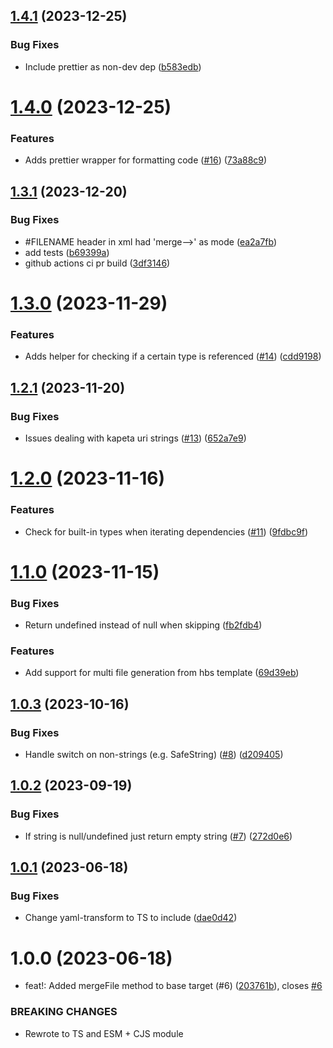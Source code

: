 ## [1.4.1](https://github.com/kapetacom/codegen-target/compare/v1.4.0...v1.4.1) (2023-12-25)


### Bug Fixes

* Include prettier as non-dev dep ([b583edb](https://github.com/kapetacom/codegen-target/commit/b583edb6983e66e8f8c087eaf3575213e27775d4))

# [1.4.0](https://github.com/kapetacom/codegen-target/compare/v1.3.1...v1.4.0) (2023-12-25)


### Features

* Adds prettier wrapper for formatting code ([#16](https://github.com/kapetacom/codegen-target/issues/16)) ([73a88c9](https://github.com/kapetacom/codegen-target/commit/73a88c9315098d2355d26f7e32526ee29175f8f2))

## [1.3.1](https://github.com/kapetacom/codegen-target/compare/v1.3.0...v1.3.1) (2023-12-20)


### Bug Fixes

* #FILENAME header in xml had 'merge-->' as mode ([ea2a7fb](https://github.com/kapetacom/codegen-target/commit/ea2a7fb5e23f491d918eee5af21e9a0ba537acf9))
* add tests ([b69399a](https://github.com/kapetacom/codegen-target/commit/b69399ae4e966f4def20684ae1e8df0c85d2bd4b))
* github actions ci pr build ([3df3146](https://github.com/kapetacom/codegen-target/commit/3df3146b526cb4194f92d812d710ca9f6848c851))

# [1.3.0](https://github.com/kapetacom/codegen-target/compare/v1.2.1...v1.3.0) (2023-11-29)


### Features

* Adds helper for checking if a certain type is referenced ([#14](https://github.com/kapetacom/codegen-target/issues/14)) ([cdd9198](https://github.com/kapetacom/codegen-target/commit/cdd91984331ac5966c0e55fb311600f14b0efaf9))

## [1.2.1](https://github.com/kapetacom/codegen-target/compare/v1.2.0...v1.2.1) (2023-11-20)


### Bug Fixes

* Issues dealing with kapeta uri strings ([#13](https://github.com/kapetacom/codegen-target/issues/13)) ([652a7e9](https://github.com/kapetacom/codegen-target/commit/652a7e947a9453a2cd6fcc5ed69e8a30da912404))

# [1.2.0](https://github.com/kapetacom/codegen-target/compare/v1.1.0...v1.2.0) (2023-11-16)


### Features

* Check for built-in types when iterating dependencies ([#11](https://github.com/kapetacom/codegen-target/issues/11)) ([9fdbc9f](https://github.com/kapetacom/codegen-target/commit/9fdbc9f99be4c0695e686961fa6ac57feea06097))

# [1.1.0](https://github.com/kapetacom/codegen-target/compare/v1.0.3...v1.1.0) (2023-11-15)


### Bug Fixes

* Return undefined instead of null when skipping ([fb2fdb4](https://github.com/kapetacom/codegen-target/commit/fb2fdb49540007f5351dbfe3230a370a0591bcde))


### Features

* Add support for multi file generation from hbs template ([69d39eb](https://github.com/kapetacom/codegen-target/commit/69d39eb720431828e94b9e85b454408320b4b1c2))

## [1.0.3](https://github.com/kapetacom/codegen-target/compare/v1.0.2...v1.0.3) (2023-10-16)

### Bug Fixes

-   Handle switch on non-strings (e.g. SafeString) ([#8](https://github.com/kapetacom/codegen-target/issues/8)) ([d209405](https://github.com/kapetacom/codegen-target/commit/d209405ce7f60eccf7a03773d6193eaa36da8797))

## [1.0.2](https://github.com/kapetacom/codegen-target/compare/v1.0.1...v1.0.2) (2023-09-19)

### Bug Fixes

-   If string is null/undefined just return empty string ([#7](https://github.com/kapetacom/codegen-target/issues/7)) ([272d0e6](https://github.com/kapetacom/codegen-target/commit/272d0e628380b0a4641e8c4216e7a03046cfca2c))

## [1.0.1](https://github.com/kapetacom/codegen-target/compare/v1.0.0...v1.0.1) (2023-06-18)

### Bug Fixes

-   Change yaml-transform to TS to include ([dae0d42](https://github.com/kapetacom/codegen-target/commit/dae0d42512732c107a228674b08479d6da76664d))

# 1.0.0 (2023-06-18)

-   feat!: Added mergeFile method to base target (#6) ([203761b](https://github.com/kapetacom/codegen-target/commit/203761b4cc61cb443ab64b1d43fe7966ae8e42e3)), closes [#6](https://github.com/kapetacom/codegen-target/issues/6)

### BREAKING CHANGES

-   Rewrote to TS and ESM + CJS module
